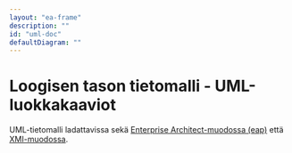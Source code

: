```yaml
---
layout: "ea-frame"
description: ""
id: "uml-doc"
defaultDiagram: ""
---
```

# Loogisen tason tietomalli - UML-luokkakaaviot
UML-tietomalli ladattavissa sekä [Enterprise Architect-muodossa (eap)](../rakennuskohteet.eap) että [XMI-muodossa](../rakennuskohteet.xml?raw=true).
